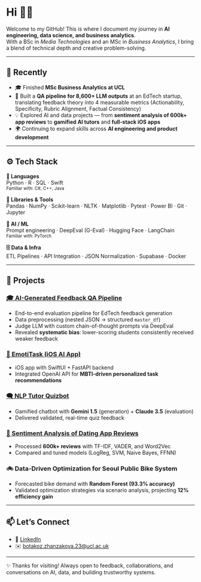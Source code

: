 # Hi 🫵🏼  

Welcome to my GitHub! This is where I document my journey in **AI engineering, data science, and business analytics**.  
With a BSc in *Media Technologies* and an MSc in *Business Analytics*, I bring a blend of technical depth and creative problem-solving.  

---

## 🔄 Recently  
- 🎓 Finished **MSc Business Analytics at UCL** 
- 🧪 Built a **QA pipeline for 8,600+ LLM outputs** at an EdTech startup, translating feedback theory into 4 measurable metrics (Actionability, Specificity, Rubric Alignment, Factual Consistency)  
- 💡 Explored AI and data projects — from **sentiment analysis of 600k+ app reviews** to **gamified AI tutors** and **full-stack iOS apps**  
- 🌍 Continuing to expand skills across **AI engineering and product development**  

---

## ⚙️ Tech Stack  

**🚀 Languages**  
Python · R · SQL · Swift  
<sub>Familiar with: C#, C++, Java</sub>  

**🧰 Libraries & Tools**  
Pandas · NumPy · Scikit-learn · NLTK · Matplotlib · Pytest · Power BI · Git · Jupyter

**🤖 AI / ML**  
Prompt engineering · DeepEval (G-Eval) · Hugging Face · LangChain  
<sub>Familiar with: PyTorch</sub>  

**🗄️ Data & Infra**  
ETL Pipelines · API Integration · JSON Normalization · Supabase · Docker  

---

## 📂 Projects  

### [🎓 AI-Generated Feedback QA Pipeline](https://github.com/zhanzakovab/QA_Pipeline_Keath.AI)
- End-to-end evaluation pipeline for EdTech feedback generation  
- Data preprocessing (nested JSON → structured `master_df`)  
- Judge LLM with custom chain-of-thought prompts via DeepEval  
- Revealed **systematic bias**: lower-scoring students consistently received weaker feedback  

### [🤖 EmotiTask (iOS AI App)](https://github.com/zhanzakovab/emotiTask)  
- iOS app with SwiftUI + FastAPI backend  
- Integrated OpenAI API for **MBTI-driven personalized task recommendations**  

### [🗨️ NLP Tutor Quizbot](https://github.com/zhanzakovab/NLPQuizbot)
- Gamified chatbot with **Gemini 1.5** (generation) + **Claude 3.5** (evaluation)  
- Delivered validated, real-time quiz feedback  

### [💬 Sentiment Analysis of Dating App Reviews](https://github.com/zhanzakovab/Sentiment-Analysis-of-Dating-Apps-Reviews)  
- Processed **600k+ reviews** with TF-IDF, VADER, and Word2Vec  
- Compared and tuned models (LogReg, SVM, Naive Bayes, FFNN)  

### 🚲 Data-Driven Optimization for Seoul Public Bike System  
- Forecasted bike demand with **Random Forest (93.3% accuracy)**  
- Validated optimization strategies via scenario analysis, projecting **12% efficiency gain**  

---

## 📫 Let’s Connect  
- 💼 [LinkedIn](https://www.linkedin.com/in/botakoz-zhanzakova-098209241/)  
- ✉️ botakoz.zhanzakova.23@ucl.ac.uk  

---

✨ Thanks for visiting! Always open to feedback, collaborations, and conversations on AI, data, and building trustworthy systems.  

